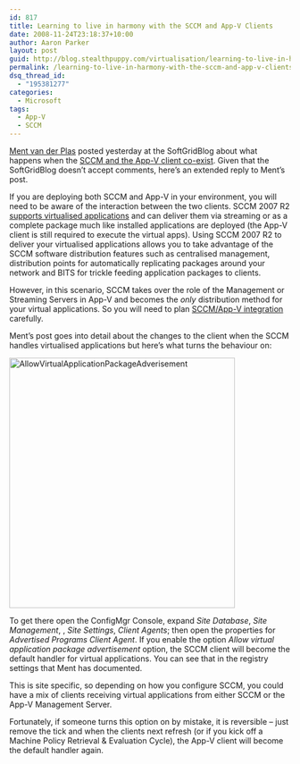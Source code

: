```yaml
---
id: 817
title: Learning to live in harmony with the SCCM and App-V Clients
date: 2008-11-24T23:18:37+10:00
author: Aaron Parker
layout: post
guid: http://blog.stealthpuppy.com/virtualisation/learning-to-live-in-harmony-with-the-sccm-and-app-v-clients
permalink: /learning-to-live-in-harmony-with-the-sccm-and-app-v-clients/
dsq_thread_id:
  - "195381277"
categories:
  - Microsoft
tags:
  - App-V
  - SCCM
---
```

[Ment van der Plas](http://desktopcontrol.blogspot.com/) posted yesterday at the SoftGridBlog about what happens when the [SCCM and the App-V client co-exist](http://www.softgridblog.com/?p=97). Given that the SoftGridBlog doesn’t accept comments, here’s an extended reply to Ment’s post.

If you are deploying both SCCM and App-V in your environment, you will need to be aware of the interaction between the two clients. SCCM 2007 R2 [supports virtualised applications](http://technet.microsoft.com/en-us/library/cc161873.aspx) and can deliver them via streaming or as a complete package much like installed applications are deployed (the App-V client is still required to execute the virtual apps). Using SCCM 2007 R2 to deliver your virtualised applications allows you to take advantage of the SCCM software distribution features such as centralised management, distribution points for automatically replicating packages around your network and BITS for trickle feeding application packages to clients.

However, in this scenario, SCCM takes over the role of the Management or Streaming Servers in App-V and becomes the _only_ distribution method for your virtual applications. So you will need to plan [SCCM/App-V integration](http://technet.microsoft.com/en-us/library/cc161957.aspx) carefully.

Ment’s post goes into detail about the changes to the client when the SCCM handles virtualised applications but here’s what turns the behaviour on:

<img style="display: inline" title="AllowVirtualApplicationPackageAdverisement" border="0" alt="AllowVirtualApplicationPackageAdverisement" src="http://stealthpuppy.com/wp-content/uploads/2008/11/allowvirtualapplicationpackageadverisement.png" width="404" height="448" /> 

To get there open the ConfigMgr Console, expand _Site Database_, _Site Management_, _<Site Name>_, _Site Settings_, _Client Agents_; then open the properties for _Advertised Programs Client Agent_. If you enable the option _Allow virtual application package advertisement_ option, the SCCM client will become the default handler for virtual applications. You can see that in the registry settings that Ment has documented.

This is site specific, so depending on how you configure SCCM, you could have a mix of clients receiving virtual applications from either SCCM or the App-V Management Server.

Fortunately, if someone turns this option on by mistake, it is reversible – just remove the tick and when the clients next refresh (or if you kick off a Machine Policy Retrieval & Evaluation Cycle), the App-V client will become the default handler again.